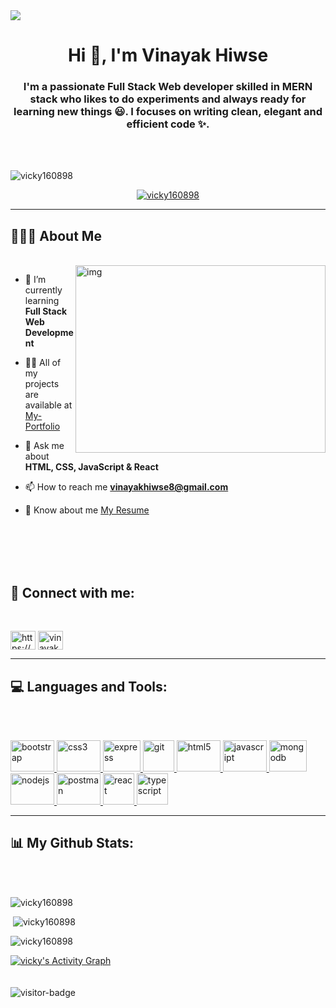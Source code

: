 <img src="https://camo.githubusercontent.com/48ec00ed4c84e771db4a1db90b56352923a8d644452a32b434d68e97006c9337/68747470733a2f2f63686b736b696c6c732e636f6d2f77702d636f6e74656e742f75706c6f6164732f323032302f30342f504e432d416e696d617465642d42616e6e6572732e676966" />
<h1 align="center">Hi 👋, I'm Vinayak Hiwse</h1>
<h3 align="center">I'm a passionate Full Stack Web developer skilled in MERN stack who likes to do experiments and always ready for learning new things 😃. I focuses on writing clean, elegant and efficient code ✨.</h3>
<br/>
<br/>
<p align="left"> <img  src="https://komarev.com/ghpvc/?username=vicky160898&label=Profile%20views&color=0e75b6&style=flat" alt="vicky160898" /> </p>

<p align="center"> <a href="https://github.com/ryo-ma/github-profile-trophy"><img src="https://github-profile-trophy.vercel.app/?username=vicky160898" alt="vicky160898" /></a> </p>
<hr>

## 🙋🏻‍♂️ About Me 
<br/>
<img width="400" margin-top="20px" height="300" align="right"  src="https://camo.githubusercontent.com/8de2b97c3fffd143096c40537845b307bca30459a4c069523ba17516e42d3a91/68747470733a2f2f746f70646576732e6f72672f696d616765732f736974652f73657276696365732f7765626465762f6865726f2d62672e737667" alt="img" />

- 🌱 I’m currently learning **Full Stack Web Development**

- 👨‍💻 All of my projects are available at [My-Portfolio](https://vicky160898.github.io/)

- 💬 Ask me about **HTML, CSS, JavaScript & React**

- 📫 How to reach me **vinayakhiwse8@gmail.com**

- 📄 Know about me [My Resume]([https://drive.google.com/file/d/1gWqn07hapiwnZ2SauNuWKqYE8Y6_yYGZ/view?usp=sharing](https://1drv.ms/b/s!AkEcB-CwBclja_ywLWKJZQ-_NXI?e=MJQD6f))

<br/>
<br/>
<br/>
<br/>
<h2 align="left"> 📱 Connect with me:</h2>
<br/>
<p align="left">
<a href="https://linkedin.com/in/https://www.linkedin.com/in/vinayak-hiwase-467646219/" target="blank"><img align="center" src="https://camo.githubusercontent.com/45bffe94294c82bbe5124409c954985a39da09f8a2bfd14e7b77bac5dfcaf0d9/68747470733a2f2f656e637279707465642d74626e302e677374617469632e636f6d2f696d616765733f713d74626e3a414e64394763526e52716772524c4d30667477646a652d4773714a41417964724170315942613933504126757371703d43415522" alt="https://www.linkedin.com/in/vinayak-hiwase-467646219/" height="30" width="40" /></a>
<a href="https://vicky160898.github.io/" target="blank"><img align="center" src="https://camo.githubusercontent.com/62bb1bc98b4e83c21d0cfffd064948ed71bb7c34764a28f824f07c45773f6012/68747470733a2f2f656e637279707465642d74626e302e677374617469632e636f6d2f696d616765733f713d74626e3a414e6439476354354d345451436c724d4f335f4c743538784b79475a5773666d6d53336c682d3235756726757371703d434155" alt="vinayak" height="30" width="40" /></a>
</p>
<hr>
<h2 align="left" margit-top='20px'> 💻 Languages and Tools:</h2>
<br/>
<br/>
<p align="left"> <a href="https://getbootstrap.com" target="_blank" rel="noreferrer"> <img src="https://camo.githubusercontent.com/a3b6cc5757c1ec9a42d5871f4ae74897ee33ef7e7a2185a20f1db7f84b3833ca/68747470733a2f2f63686972616e6a6565762d746861706c6979616c2e76657263656c2e6170702f7376672f72656163746a732e737667" alt="bootstrap" width="70" height="50"/> 
  </a> <a href="https://www.w3schools.com/css/" target="_blank" rel="noreferrer"> <img src="https://camo.githubusercontent.com/52cb850b3ab057cbaa920d6166f1bdce9743f352c597f37b5a58fbd5c1048d9a/68747470733a2f2f63686972616e6a6565762d746861706c6979616c2e76657263656c2e6170702f7376672f6a6176617363726970742e737667" alt="css3" width="70" height="50"/> </a> 
  <a href="https://expressjs.com" target="_blank" rel="noreferrer"> <img src="https://camo.githubusercontent.com/b19864f800e20ca559cd76b53f377ef65249119ce7a8da98becc200f6ef56e30/68747470733a2f2f7365656b6c6f676f2e636f6d2f696d616765732f4e2f6e6f64656a732d6c6f676f2d464245313232453337372d7365656b6c6f676f2e636f6d2e706e67" alt="express" width="60" height="50"/> </a> 
  <a href="https://git-scm.com/" target="_blank" rel="noreferrer"> <img src="https://camo.githubusercontent.com/b78ef6d7e30e39533a4816bc27cb1b65a31d2d5ea1c75f2f831ca2da218c4a55/68747470733a2f2f656e637279707465642d74626e302e677374617469632e636f6d2f696d616765733f713d74626e3a414e643947635161674d4d435449324b5644424839624433714b536b2d4366315679503345644a432d7726757371703d434155" alt="git" width="50" height="50"/> </a> 
  <a href="https://www.w3.org/html/" target="_blank" rel="noreferrer"> <img src="https://camo.githubusercontent.com/09ba62c351f7f7a370da853b891733744e35a92e65138390cfd6d1453cb5859a/68747470733a2f2f63686972616e6a6565762d746861706c6979616c2e76657263656c2e6170702f7376672f6d6f6e676f64622e737667" alt="html5" width="70" height="50"/> </a> 
  <a href="https://developer.mozilla.org/en-US/docs/Web/JavaScript" target="_blank" rel="noreferrer"> <img src="https://camo.githubusercontent.com/8d558e6585f81211ff32dca1637540c2da8e2a306f41d60f9e83fddf4a6db6bf/68747470733a2f2f63686972616e6a6565762d746861706c6979616c2e76657263656c2e6170702f7376672f68746d6c2d352e737667" alt="javascript" width="70" height="50"/> </a> 
  <a href="https://www.mongodb.com/" target="_blank" rel="noreferrer"> <img src="https://camo.githubusercontent.com/c4a6bfa3c24b9de8d42bbbc16fb7a3d6500198c142bf03990f00758da85ffe14/68747470733a2f2f7365656b6c6f676f2e636f6d2f696d616765732f502f706f73746d616e2d6c6f676f2d463433333735413245422d7365656b6c6f676f2e636f6d2e706e67" alt="mongodb" width="60" height="50"/> </a> 
  <a href="https://nodejs.org" target="_blank" rel="noreferrer"> <img src="https://camo.githubusercontent.com/8ffe298493c5b2ee7e0cc3eb65b7e69006f0d48dd935af7f8afba732556b5035/68747470733a2f2f63686972616e6a6565762d746861706c6979616c2e76657263656c2e6170702f7376672f637373332e737667" alt="nodejs" width="70" height="50"/> </a> 
  <a href="https://postman.com" target="_blank" rel="noreferrer"> <img src="https://camo.githubusercontent.com/fbfcb9e3dc648adc93bef37c718db16c52f617ad055a26de6dc3c21865c3321d/68747470733a2f2f7777772e766563746f726c6f676f2e7a6f6e652f6c6f676f732f6769742d73636d2f6769742d73636d2d69636f6e2e737667" alt="postman" width="70" height="50"/> </a> 
  <a href="https://reactjs.org/" target="_blank" rel="noreferrer"> <img src="https://camo.githubusercontent.com/34800341e8bd7d088d7e4f453377b1dbb5fa8ddec40b5410d384e27cbb020524/68747470733a2f2f656e637279707465642d74626e302e677374617469632e636f6d2f696d616765733f713d74626e3a414e64394763522d697573372d4a683633774e593249456b6e5f7a615f4c2d6a6d664574356b4b4e55456b536c704e376535694142595a56482d4a626e2d59414448344a543357312d323026757371703d434155" alt="react" width="50" height="50"/> </a> 
  <a href="https://www.typescriptlang.org/" target="_blank" rel="noreferrer"> <img src="https://cdn-icons-png.flaticon.com/512/5968/5968381.png" alt="typescript" width="50" height="50"/> </a> </p>
<hr>
<h2 align="left"> 📊 My Github Stats:</h2>
<br/>
<br/>
<p align="left"><img src="https://github-readme-stats.vercel.app/api/top-langs?username=vicky160898&&theme=react&hide_border=true&bg_color=0D1117" alt="vicky160898" backgroundColor="#20232A" /></p>

<p align="left">&nbsp;<img src="https://github-readme-stats.vercel.app/api?username=vicky160898&&&theme=tokyonight" alt="vicky160898" /></p>

<p align="left"><img src="https://github-readme-streak-stats.herokuapp.com/?user=vicky160898&&&theme=tokyonight" alt="vicky160898" /></p>
<a href="https://github.com/vicky160898/github-readme-activity-graph&theme=vision-friendly-dark"><img alt="vicky's Activity Graph" src="https://github-readme-activity-graph.cyclic.app/graph?username=vicky160898&bg_color=0D1117&color=5BCDEC&line=5BCDEC&point=FFFFFF&hide_border=true" /></a>

<br/>
<br/>
<br/>
<img src='https://visitor-badge.glitch.me/badge?page_id=page.id' alt='visitor-badge' />

